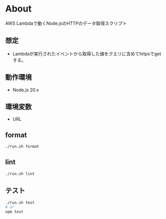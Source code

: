 # About

AWS Lambdaで動くNode.jsのHTTPのデータ取得スクリプト

## 想定

* Lambdaが実行されたイベントから取得した値をクエリに含めてhttpsでgetする。

## 動作環境

* Node.js 20.x

## 環境変数

* URL

## format

```bash
./run.sh format
```

## lint

```bash
./run.sh lint
```

## テスト

```bash
./run.sh test
# or
npm test
```